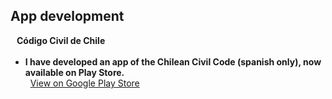

## App development

<h4 style="margin:0 10px 0;">Código Civil de Chile</h4>

<ul style="margin:0 0 5px;">
  <li><div><strong>I have developed an app of the Chilean Civil Code (spanish only), now available on Play Store.</strong></div>
  <a href="https://play.google.com/store/apps/details?id=com.rodrigomaulen.codigocivilcl">View on Google Play Store</a>
  </li>

</ul>



